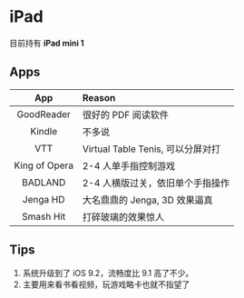 iPad
======

目前持有 **iPad mini 1**

## Apps

| App | Reason |
|:---------------------:|:-------------|
| GoodReader            | 很好的 PDF 阅读软件|
| Kindle                | 不多说 |
| VTT                   | Virtual Table Tenis, 可以分屏对打 |
| King of Opera         | 2-4 人单手指控制游戏 |
| BADLAND               | 2-4 人横版过关，依旧单个手指操作 |
| Jenga HD              | 大名鼎鼎的 Jenga, 3D 效果逼真 |
| Smash Hit             | 打碎玻璃的效果惊人 |

## Tips

1. 系统升级到了 iOS 9.2，流畅度比 9.1 高了不少。
2. 主要用来看书看视频，玩游戏略卡也就不指望了


